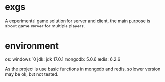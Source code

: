 # exgs

A experimental game solution for server and client, the main purpose is about game server for multiple players.

# environment

os: windows 10
jdk: jdk 17.0.1
mongodb: 5.0.6
redis: 6.2.6

As the project is use basic functions in mongodb and redis, so lower version may be ok, but not tested. 